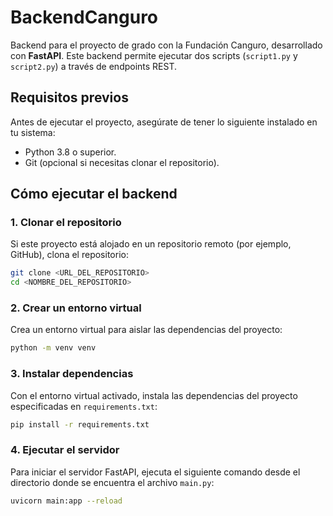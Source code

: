 # **BackendCanguro**
Backend para el proyecto de grado con la Fundación Canguro, desarrollado con **FastAPI**. Este backend permite ejecutar dos scripts (`script1.py` y `script2.py`) a través de endpoints REST.

## **Requisitos previos**
Antes de ejecutar el proyecto, asegúrate de tener lo siguiente instalado en tu sistema:
- Python 3.8 o superior.
- Git (opcional si necesitas clonar el repositorio).

## **Cómo ejecutar el backend**

### **1. Clonar el repositorio**
Si este proyecto está alojado en un repositorio remoto (por ejemplo, GitHub), clona el repositorio:

```bash
git clone <URL_DEL_REPOSITORIO>
cd <NOMBRE_DEL_REPOSITORIO>
```
### **2. Crear un entorno virtual**
Crea un entorno virtual para aislar las dependencias del proyecto:

```bash
python -m venv venv
```


### **3. Instalar dependencias**
Con el entorno virtual activado, instala las dependencias del proyecto especificadas en `requirements.txt`:

```bash
pip install -r requirements.txt
```

### **4. Ejecutar el servidor**
Para iniciar el servidor FastAPI, ejecuta el siguiente comando desde el directorio donde se encuentra el archivo `main.py`:

```bash
uvicorn main:app --reload
```
